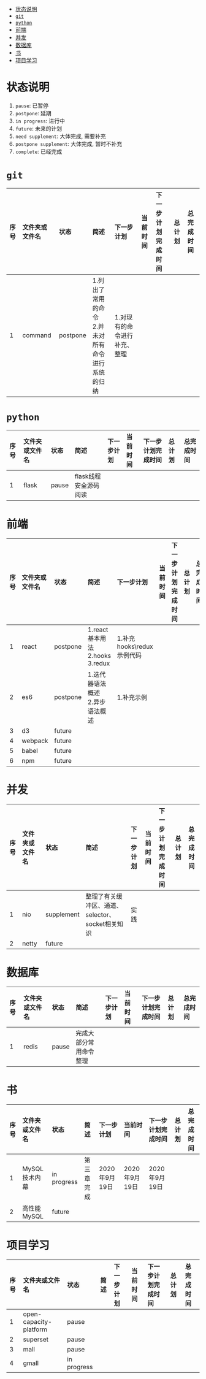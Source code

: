 - [状态说明](#状态说明)
- [`git`](#git)
- [`python`](#python)
- [前端](#前端)
- [并发](#并发)
- [数据库](#数据库)
- [书](#书)
- [项目学习](#项目学习)
# 状态说明
1. `pause`: 已暂停
2. `postpone`: 延期
3. `in progress`: 进行中
4. `future`: 未来的计划
5. `need supplement`: 大体完成, 需要补充
6. `postpone supplement`: 大体完成, 暂时不补充
7. `complete`: 已经完成
# `git`
|序号|文件夹或文件名|状态|简述|下一步计划|当前时间|下一步计划完成时间|总计划|总完成时间
|:-|:-|:-|:-|:-|:-|:-|:-|:-|
|1|command|postpone|1.列出了常用的命令<br>2.并未对所有命令进行系统的归纳|1.对现有的命令进行补充、整理
# `python`
|序号|文件夹或文件名|状态|简述|下一步计划|当前时间|下一步计划完成时间|总计划|总完成时间
|:-|:-|:-|:-|:-|:-|:-|:-|:-|
1|flask|pause|flask线程安全源码阅读
# 前端
|序号|文件夹或文件名|状态|简述|下一步计划|当前时间|下一步计划完成时间|总计划|总完成时间
|:-|:-|:-|:-|:-|:-|:-|:-|:-|
1|react|postpone|1.react基本用法<br>2.hooks<br>3.redux|1.补充hooks\redux示例代码
2|es6|postpone|1.迭代器语法概述<br>2.异步语法概述|1.补充示例
3|d3|future|
4|webpack|future
5|babel|future
6|npm|future
# 并发
|序号|文件夹或文件名|状态|简述|下一步计划|当前时间|下一步计划完成时间|总计划|总完成时间
|:-|:-|:-|:-|:-|:-|:-|:-|:-|
1|nio|supplement|整理了有关缓冲区、通道、selector、socket相关知识|实践
2|netty|future
# 数据库
|序号|文件夹或文件名|状态|简述|下一步计划|当前时间|下一步计划完成时间|总计划|总完成时间
|:-|:-|:-|:-|:-|:-|:-|:-|:-|
1|redis|pause|完成大部分常用命令整理
# 书
|序号|文件夹或文件名|状态|简述|下一步计划|当前时间|下一步计划完成时间|总计划|总完成时间
|:-|:-|:-|:-|:-|:-|:-|:-|:-|
1|MySQL技术内幕|in progress|第三章完成|2020年9月19日|2020年9月19日|2020年9月19日
2|高性能MySQL|future|
# 项目学习
|序号|文件夹或文件名|状态|简述|下一步计划|当前时间|下一步计划完成时间|总计划|总完成时间
|:-|:-|:-|:-|:-|:-|:-|:-|:-|
1|open-capacity-platform|pause
2|superset|pause
3|mall|pause
4|gmall|in progress